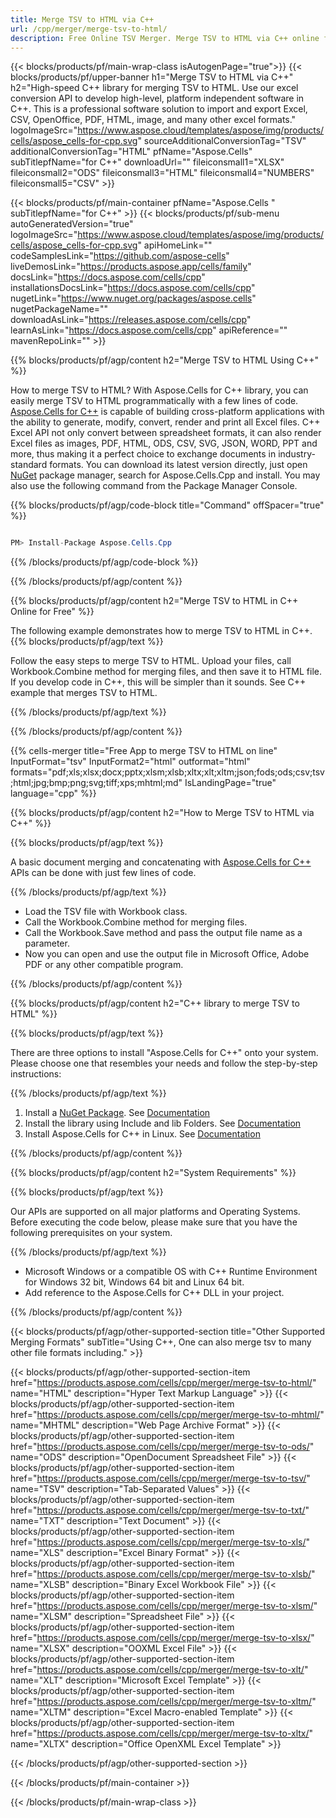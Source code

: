 ```yaml
---
title: Merge TSV to HTML via C++ 
url: /cpp/merger/merge-tsv-to-html/ 
description: Free Online TSV Merger. Merge TSV to HTML via C++ online for free. Merge, Concatenate or Combine TSV to HTML Online for Free.
---
```


{{< blocks/products/pf/main-wrap-class isAutogenPage="true">}}
{{< blocks/products/pf/upper-banner h1="Merge TSV to HTML via C++" h2="High-speed C++ library for merging TSV to HTML. Use our excel conversion API to develop high-level, platform independent software in C++. This is a professional software solution to import and export Excel, CSV, OpenOffice, PDF, HTML, image, and many other excel formats." logoImageSrc="https://www.aspose.cloud/templates/aspose/img/products/cells/aspose_cells-for-cpp.svg" sourceAdditionalConversionTag="TSV" additionalConversionTag="HTML" pfName="Aspose.Cells" subTitlepfName="for C++" downloadUrl="" fileiconsmall1="XLSX" fileiconsmall2="ODS" fileiconsmall3="HTML" fileiconsmall4="NUMBERS" fileiconsmall5="CSV" >}}

{{< blocks/products/pf/main-container pfName="Aspose.Cells " subTitlepfName="for C++" >}}
{{< blocks/products/pf/sub-menu autoGeneratedVersion="true" logoImageSrc="https://www.aspose.cloud/templates/aspose/img/products/cells/aspose_cells-for-cpp.svg" apiHomeLink="" codeSamplesLink="https://github.com/aspose-cells" liveDemosLink="https://products.aspose.app/cells/family" docsLink="https://docs.aspose.com/cells/cpp" installationsDocsLink="https://docs.aspose.com/cells/cpp" nugetLink="https://www.nuget.org/packages/aspose.cells" nugetPackageName="" downloadAsLink="https://releases.aspose.com/cells/cpp" learnAsLink="https://docs.aspose.com/cells/cpp" apiReference="" mavenRepoLink="" >}}

{{% blocks/products/pf/agp/content h2="Merge TSV to HTML Using C++" %}}

How to merge TSV to HTML? With Aspose.Cells for C++ library, you can easily merge TSV to HTML programmatically with  a few lines of code. [Aspose.Cells for C++](https://products.aspose.com/cells/cpp) is capable of building cross-platform applications with the ability to generate, modify, convert, render and print all Excel files. C++ Excel API not only convert between spreadsheet formats, it can also render Excel files as images, PDF, HTML, ODS, CSV, SVG, JSON, WORD, PPT and more, thus making it a perfect choice to exchange documents in industry-standard formats. You can download its latest version directly, just open [NuGet](https://www.nuget.org/packages/Aspose.Cells.Cpp/) package manager, search for Aspose.Cells.Cpp and install. You may also use the following command from the Package Manager Console.

{{% blocks/products/pf/agp/code-block title="Command" offSpacer="true" %}}

```cs

PM> Install-Package Aspose.Cells.Cpp

```

{{% /blocks/products/pf/agp/code-block %}}

{{% /blocks/products/pf/agp/content %}}

{{% blocks/products/pf/agp/content h2="Merge TSV to HTML in C++ Online for Free" %}}

The following example demonstrates how to merge TSV to HTML in C++.
{{% blocks/products/pf/agp/text %}}

Follow the easy steps to merge TSV to HTML. Upload your files, call Workbook.Combine method for merging files, and then save it to HTML file. If you develop code in C++, this will be simpler than it sounds. See C++ example that merges TSV to HTML.

{{% /blocks/products/pf/agp/text %}}

{{% /blocks/products/pf/agp/content %}}

{{% cells-merger title="Free App to merge TSV to HTML on line" InputFormat="tsv" InputFormat2="html" outformat="html" formats="pdf;xls;xlsx;docx;pptx;xlsm;xlsb;xltx;xlt;xltm;json;fods;ods;csv;tsv;html;jpg;bmp;png;svg;tiff;xps;mhtml;md" IsLandingPage="true" language="cpp" %}}

{{% blocks/products/pf/agp/content h2="How to Merge TSV to HTML via C++" %}}

{{% blocks/products/pf/agp/text %}}

 A basic document merging and concatenating with [Aspose.Cells for C++](https://products.aspose.com/cells/cpp) APIs can be done with just few lines of code.

{{% /blocks/products/pf/agp/text %}}

+  Load the TSV file with Workbook class.
+  Call the Workbook.Combine method for merging files.
+  Call the Workbook.Save method and pass the output file name as a parameter.
+  Now you can open and use the output file in Microsoft Office, Adobe PDF or any other compatible program.

{{% /blocks/products/pf/agp/content %}}

{{% blocks/products/pf/agp/content h2="C++ library to merge TSV to HTML" %}}

{{% blocks/products/pf/agp/text %}}

There are three options to install "Aspose.Cells for C++" onto your system. Please choose one that resembles your needs and follow the step-by-step instructions:

{{% /blocks/products/pf/agp/text %}}

1.  Install a [NuGet Package](https://www.nuget.org/packages/Aspose.Cells.Cpp/). See [Documentation](https://docs.aspose.com/cells/cpp/installation/#using-nuget-package-manager)
1.  Install the library using Include and lib Folders. See [Documentation](https://docs.aspose.com/cells/cpp/installation/#using-include-and-lib-folders)
1.  Install Aspose.Cells for C++ in Linux. See [Documentation](https://docs.aspose.com/cells/cpp/installation/#installing-asposecells-for-c-in-linux)


{{% /blocks/products/pf/agp/content %}}

 
{{% blocks/products/pf/agp/content h2="System Requirements" %}}

{{% blocks/products/pf/agp/text %}}

Our APIs are supported on all major platforms and Operating Systems. Before executing the code below, please make sure that you have the following prerequisites on your system.

{{% /blocks/products/pf/agp/text %}}

- Microsoft Windows or a compatible OS with C++ Runtime Environment for Windows 32 bit, Windows 64 bit and Linux 64 bit.
- Add reference to the Aspose.Cells for C++ DLL in your project.


{{% /blocks/products/pf/agp/content %}}


{{< blocks/products/pf/agp/other-supported-section title="Other Supported Merging Formats" subTitle="Using C++, One can also merge tsv to many other file formats including." >}}

{{< blocks/products/pf/agp/other-supported-section-item href="https://products.aspose.com/cells/cpp/merger/merge-tsv-to-html/" name="HTML" description="Hyper Text Markup Language" >}}
{{< blocks/products/pf/agp/other-supported-section-item href="https://products.aspose.com/cells/cpp/merger/merge-tsv-to-mhtml/" name="MHTML" description="Web Page Archive Format" >}}
{{< blocks/products/pf/agp/other-supported-section-item href="https://products.aspose.com/cells/cpp/merger/merge-tsv-to-ods/" name="ODS" description="OpenDocument Spreadsheet File" >}}
{{< blocks/products/pf/agp/other-supported-section-item href="https://products.aspose.com/cells/cpp/merger/merge-tsv-to-tsv/" name="TSV" description="Tab-Separated Values" >}}
{{< blocks/products/pf/agp/other-supported-section-item href="https://products.aspose.com/cells/cpp/merger/merge-tsv-to-txt/" name="TXT" description="Text Document" >}}
{{< blocks/products/pf/agp/other-supported-section-item href="https://products.aspose.com/cells/cpp/merger/merge-tsv-to-xls/" name="XLS" description="Excel Binary Format" >}}
{{< blocks/products/pf/agp/other-supported-section-item href="https://products.aspose.com/cells/cpp/merger/merge-tsv-to-xlsb/" name="XLSB" description="Binary Excel Workbook File" >}}
{{< blocks/products/pf/agp/other-supported-section-item href="https://products.aspose.com/cells/cpp/merger/merge-tsv-to-xlsm/" name="XLSM" description="Spreadsheet File" >}}
{{< blocks/products/pf/agp/other-supported-section-item href="https://products.aspose.com/cells/cpp/merger/merge-tsv-to-xlsx/" name="XLSX" description="OOXML Excel File" >}}
{{< blocks/products/pf/agp/other-supported-section-item href="https://products.aspose.com/cells/cpp/merger/merge-tsv-to-xlt/" name="XLT" description="Microsoft Excel Template" >}}
{{< blocks/products/pf/agp/other-supported-section-item href="https://products.aspose.com/cells/cpp/merger/merge-tsv-to-xltm/" name="XLTM" description="Excel Macro-enabled Template" >}}
{{< blocks/products/pf/agp/other-supported-section-item href="https://products.aspose.com/cells/cpp/merger/merge-tsv-to-xltx/" name="XLTX" description="Office OpenXML Excel Template" >}}

{{< /blocks/products/pf/agp/other-supported-section >}}

{{< /blocks/products/pf/main-container >}}
    
{{< /blocks/products/pf/main-wrap-class >}}
